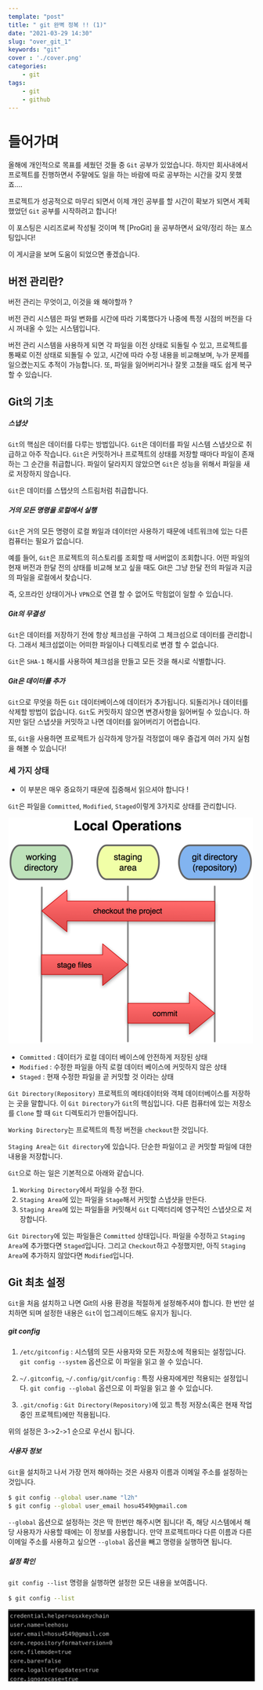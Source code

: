 ```yaml
---
template: "post"
title: " git 완벽 정복 !! (1)"
date: "2021-03-29 14:30"
slug: "over_git_1"
keywords: "git"
cover : './cover.png'
categories: 
    - git
tags:
    - git
    - github
---
```


# 들어가며

올해에 개인적으로 목표를 세웠던 것들 중 `Git` 공부가 있었습니다. 하지만 회사내에서 프로젝트를 진행하면서 주말에도 일을 하는 바람에 따로 공부하는 시간을 갖지 못했죠.... 

프로젝트가 성공적으로 마무리 되면서 이제 개인 공부를 할 시간이 확보가 되면서 계획했었던 `Git` 공부를 시작하려고 합니다!

이 포스팅은 시리즈로써 작성될 것이며 책 [ProGit] 을 공부하면서 요약/정리 하는 포스팅입니다!

이 게시글을 보며 도움이 되었으면 좋겠습니다.

## 버전 관리란?

버전 관리는 무엇이고, 이것을 왜 해야할까 ? 

버전 관리 시스템은 파일 변화를 시간에 따라 기록했다가 나중에 특정 시점의 버전을 다시 꺼내올 수 있는 시스템입니다.

버전 관리 시스템을 사용하게 되면 각 파일을 이전 상태로 되돌릴 수 있고, 프로젝트를 통째로 이전 상태로 되돌릴 수 있고, 시간에 따라 수정 내용을 비교해보며, 누가 문제를 일으켰는지도 추적이 가능합니다. 또, 파일을 잃어버리거나 잘못 고쳤을 때도 쉽게 복구 할 수 있습니다.

## Git의 기초

##### 스냅샷
`Git`의 핵심은 데이터를 다루는 방법입니다. `Git`은 데이터를 파일 시스템 스냅샷으로 취급하고 아주 작습니다. `Git`은 커밋하거나 프로젝트의 상태를 저장할 때마다 파일이 존재하는 그 순간을 취급합니다. 파일이 달라지지 않았으면 `Git`은 성능을 위해서 파일을 새로 저장하지 않습니다.

`Git`은 데이터를 스탭샷의 스트림처럼 취급합니다.


##### 거의 모든 명령을 로컬에서 실행
`Git`은 거의 모든 명령이 로컬 퐈일과 데이터만 사용하기 때문에 네트워크에 있는 다른 컴퓨터는 필요가 없습니다.

예를 들어, `Git`은 프로젝트의 히스토리를 조회할 때 서버없이 조회합니다. 어떤 파일의 현재 버전과 한달 전의 상태를 비교해 보고 싶을 때도 Git은 그냥 한달 전의 파일과 지금의 파일을 로컬에서 찾습니다.

즉, 오프라인 상태이거나 `VPN`으로 연결 할 수 없어도 막힘없이 일할 수 있습니다.

##### Git의 무결성
`Git`은 데이터를 저장하기 전에 항상 체크섬을 구하여 그 체크섬으로 데이터를 관리합니다. 그래서 체크섬없이는 어떠한 파일이나 디렉토리로 변경 할 수 없습니다.

`Git`은 `SHA-1` 해시를 사용하여 체크섬을 만들고 모든 것을 해시로 식별합니다. 

##### Git은 데이터를 추가
`Git`으로 무엇을 하든 `Git` 데이터베이스에 데이터가 추가됩니다. 되돌리거나 데이터를 삭제할 방법이 없습니다. `Git`도 커밋하지 않으면 변경사항을 잃어버릴 수 있습니다. 하지만 일단 스냅샷을 커밋하고 나면 데이터를 잃어버리기 어렵습니다.

또, `Git`을 사용하면 프로젝트가 심각하게 망가질 걱정없이 매우 즐겁게 여러 가지 실험을 해볼 수 있습니다!

### 세 가지 상태
- 이 부분은 매우 중요하기 때문에 집중해서 읽으셔야 합니다 !

`Git`은 파일을 `Committed`, `Modified`, `Staged`이렇게 3가지로 상태를 관리합니다. 


![git_status](./git_status.png)


- `Committed` : 데이터가 로컬 데이터 베이스에 안전하게 저장된 상태
- `Modified` :  수정한 파일을 아직 로컬 데이터 베이스에 커밋하지 않은 상태
- `Staged` : 현재 수정한 파일을 곧 커밋할 것 이라는 상태


`Git Directory(Repository)` 프로젝트의 메타데이터와 객체 데이터베이스를 저장하는 곳을 말합니다. 이 `Git Directory`가 `Git`의 핵심입니다. 다른 컴퓨터에 있는 저장소를 `Clone` 할 때 `Git` 디렉토리가 만들어집니다.

`Working Directory`는 프로젝트의 특정 버전을 `checkout`한 것입니다.

`Staging Area`는 `Git directory`에 있습니다. 단순한 파일이고 곧 커밋할 파일에 대한 내용을 저장합니다.

`Git`으로 하는 일은 기본적으로 아래와 같습니다.

1. `Working Directory`에서 파일을 수정 한다.
2. `Staging Area`에 있는 파일을 `Stage`해서 커밋할 스냅샷을 만든다.
3. `Staging Area`에 있는 파일들을 커밋해서 `Git` 디렉터리에 영구적인 스냅샷으로 저장합니다.

`Git Directory`에 있는 파일들은 `Committed` 상태입니다. 파일을 수정하고 `Staging Area`에 추가했다면 `Staged`입니다. 그리고 `Checkout`하고 수정했지만, 아직 `Staging Area`에 추가하지 않았다면 `Modified`입니다.

## Git 최초 설정
`Git`을 처음 설치하고 나면 Git의 사용 환경을 적절하게 설정해주셔야 합니다. 한 번만 설치하면 되며 설정한 내용은 `Git`이 업그레이드해도 유지가 됩니다.

##### git config
1. `/etc/gitconfig` : 시스템의 모든 사용자와 모든 저장소에 적용되는 설정입니다. `git config --system` 옵션으로 이 파일을 읽고 쓸 수 있습니다.

2. `~/.gitconfig`, `~/.config/git/config` : 특정 사용자에게만 적용되는 설정입니다. `git config --global` 옵션으로 이 파일을 읽고 쓸 수 있습니다.

3. `.git/cnofig` : `Git Directory(Repository)`에 있고 특정 저장소(혹은 현재 작업중인 프로젝트)에만 적용됩니다.

위의 설정은 3->2->1 순으로 우선시 됩니다.

##### 사용자 정보
`Git`을 설치하고 나서 가장 먼저 해야하는 것은 사용자 이름과 이메일 주소를 설정하는 것입니다.

```bash
$ git config --global user.name "l2h"
$ git config --global user_email hosu4549@gmail.com
```

`--global` 옵션으로 설정하는 것은 딱 한번만 해주시면 됩니다! 즉, 해당 시스템에서 해당 사용자가 사용할 때에는 이 정보를 사용합니다. 만약 프로젝트마다 다른 이름과 다른 이메일 주소를 사용하고 싶으면 `--global` 옵션을 빼고 명령을 실행하면 됩니다.

##### 설정 확인
`git config --list` 명령을 실행하면 설정한 모든 내용을 보여줍니다.

```bash
$ git config --list
```

![config-list](./git-config-list.png)